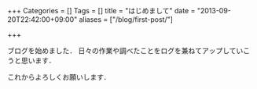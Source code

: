 +++
Categories = []
Tags = []
title = "はじめまして"
date = "2013-09-20T22:42:00+09:00"
aliases = ["/blog/first-post/"]

+++

ブログを始めました．
日々の作業や調べたことをログを兼ねてアップしていこうと思います．

これからよろしくお願いします．
